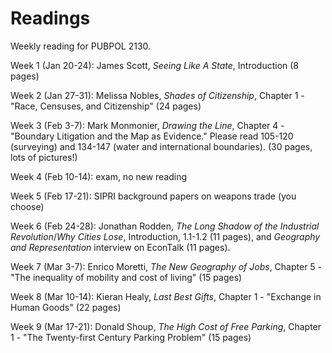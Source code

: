 # Readings

Weekly reading for PUBPOL 2130.

Week 1 (Jan 20-24):  James Scott, *Seeing Like A State*, Introduction (8 pages)

Week 2 (Jan 27-31):  Melissa Nobles, *Shades of Citizenship*, Chapter 1 - "Race, Censuses, and Citizenship" (24 pages)

Week 3 (Feb 3-7): Mark Monmonier, *Drawing the Line*, Chapter 4 - "Boundary Litigation and the Map as Evidence."  Please read 105-120 (surveying) and 134-147 (water and international boundaries).  (30 pages, lots of pictures!)

Week 4 (Feb 10-14): exam, no new reading

Week 5 (Feb 17-21): SIPRI background papers on weapons trade (you choose)

Week 6 (Feb 24-28): Jonathan Rodden, *The Long Shadow of the Industrial Revolution*/*Why Cities Lose*, Introduction, 1.1-1.2 (11 pages), and *Geography and Representation* interview on EconTalk (11 pages).

Week 7 (Mar 3-7): Enrico Moretti, *The New Geography of Jobs*, Chapter 5 - "The inequality of mobility and cost of living" (15 pages)

Week 8 (Mar 10-14): Kieran Healy, *Last Best Gifts*, Chapter 1 - "Exchange in Human Goods" (22 pages)

Week 9 (Mar 17-21): Donald Shoup, *The High Cost of Free Parking*, Chapter 1 - "The Twenty-first Century Parking Problem" (15 pages)
